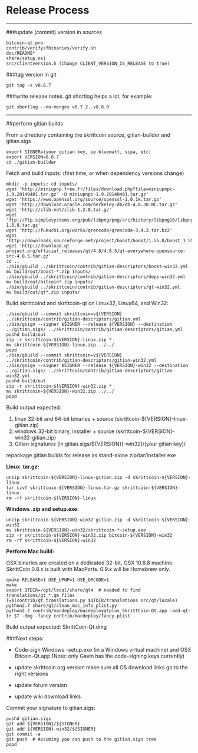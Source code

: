 Release Process
====================

* * *

###update (commit) version in sources


	bitcoin-qt.pro
	contrib/verifysfbinaries/verify.sh
	doc/README*
	share/setup.nsi
	src/clientversion.h (change CLIENT_VERSION_IS_RELEASE to true)

###tag version in git

	git tag -s v0.8.7

###write release notes. git shortlog helps a lot, for example:

	git shortlog --no-merges v0.7.2..v0.8.0

* * *

##perform gitian builds

 From a directory containing the skrittcoin source, gitian-builder and gitian.sigs
  
	export SIGNER=(your gitian key, ie bluematt, sipa, etc)
	export VERSION=0.8.7
	cd ./gitian-builder

 Fetch and build inputs: (first time, or when dependency versions change)

	mkdir -p inputs; cd inputs/
	wget 'http://miniupnp.free.fr/files/download.php?file=miniupnpc-1.9.20140401.tar.gz' -O miniupnpc-1.9.20140401.tar.gz'
	wget 'https://www.openssl.org/source/openssl-1.0.1k.tar.gz'
	wget 'http://download.oracle.com/berkeley-db/db-4.8.30.NC.tar.gz'
	wget 'http://zlib.net/zlib-1.2.8.tar.gz'
	wget 'ftp://ftp.simplesystems.org/pub/libpng/png/src/history/libpng16/libpng-1.6.8.tar.gz'
	wget 'http://fukuchi.org/works/qrencode/qrencode-3.4.3.tar.bz2'
	wget 'http://downloads.sourceforge.net/project/boost/boost/1.55.0/boost_1_55_0.tar.bz2'
	wget 'http://download.qt-project.org/official_releases/qt/4.8/4.8.5/qt-everywhere-opensource-src-4.8.5.tar.gz'
	cd ..
	./bin/gbuild ../skrittcoin/contrib/gitian-descriptors/boost-win32.yml
	mv build/out/boost-*.zip inputs/
	./bin/gbuild ../skrittcoin/contrib/gitian-descriptors/deps-win32.yml
	mv build/out/bitcoin*.zip inputs/
	./bin/gbuild ../skrittcoin/contrib/gitian-descriptors/qt-win32.yml
	mv build/out/qt*.zip inputs/

 Build skrittcoind and skrittcoin-qt on Linux32, Linux64, and Win32:
  
	./bin/gbuild --commit skrittcoin=v${VERSION} ../skrittcoin/contrib/gitian-descriptors/gitian.yml
	./bin/gsign --signer $SIGNER --release ${VERSION} --destination ../gitian.sigs/ ../skrittcoin/contrib/gitian-descriptors/gitian.yml
	pushd build/out
	zip -r skrittcoin-${VERSION}-linux.zip *
	mv skrittcoin-${VERSION}-linux.zip ../../
	popd
	./bin/gbuild --commit skrittcoin=v${VERSION} ../skrittcoin/contrib/gitian-descriptors/gitian-win32.yml
	./bin/gsign --signer $SIGNER --release ${VERSION}-win32 --destination ../gitian.sigs/ ../skrittcoin/contrib/gitian-descriptors/gitian-win32.yml
	pushd build/out
	zip -r skrittcoin-${VERSION}-win32.zip *
	mv skrittcoin-${VERSION}-win32.zip ../../
	popd

  Build output expected:

  1. linux 32-bit and 64-bit binaries + source (skrittcoin-${VERSION}-linux-gitian.zip)
  2. windows 32-bit binary, installer + source (skrittcoin-${VERSION}-win32-gitian.zip)
  3. Gitian signatures (in gitian.sigs/${VERSION}[-win32]/(your gitian key)/

repackage gitian builds for release as stand-alone zip/tar/installer exe

**Linux .tar.gz:**

	unzip skrittcoin-${VERSION}-linux-gitian.zip -d skrittcoin-${VERSION}-linux
	tar czvf skrittcoin-${VERSION}-linux.tar.gz skrittcoin-${VERSION}-linux
	rm -rf skrittcoin-${VERSION}-linux

**Windows .zip and setup.exe:**

	unzip skrittcoin-${VERSION}-win32-gitian.zip -d skrittcoin-${VERSION}-win32
	mv skrittcoin-${VERSION}-win32/skrittcoin-*-setup.exe .
	zip -r skrittcoin-${VERSION}-win32.zip bitcoin-${VERSION}-win32
	rm -rf skrittcoin-${VERSION}-win32

**Perform Mac build:**

  OSX binaries are created on a dedicated 32-bit, OSX 10.6.8 machine.
  SkrittCoin 0.8.x is built with MacPorts.  0.9.x will be Homebrew only.

	qmake RELEASE=1 USE_UPNP=1 USE_QRCODE=1
	make
	export QTDIR=/opt/local/share/qt4  # needed to find translations/qt_*.qm files
	T=$(contrib/qt_translations.py $QTDIR/translations src/qt/locale)
	python2.7 share/qt/clean_mac_info_plist.py
	python2.7 contrib/macdeploy/macdeployqtplus SkrittCoin-Qt.app -add-qt-tr $T -dmg -fancy contrib/macdeploy/fancy.plist

 Build output expected: SkrittCoin-Qt.dmg

###Next steps:

* Code-sign Windows -setup.exe (in a Windows virtual machine) and
  OSX Bitcoin-Qt.app (Note: only Gavin has the code-signing keys currently)

* update skrittcoin.org version
  make sure all OS download links go to the right versions

* update forum version

* update wiki download links

Commit your signature to gitian.sigs:

	pushd gitian.sigs
	git add ${VERSION}/${SIGNER}
	git add ${VERSION}-win32/${SIGNER}
	git commit -a
	git push  # Assuming you can push to the gitian.sigs tree
	popd

